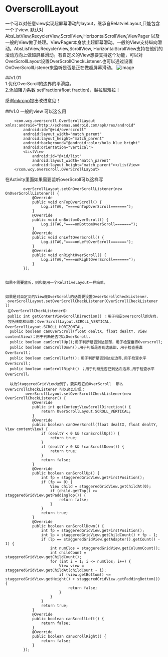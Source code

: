 # OverscrollLayout
一个可以对任意view实现超屏幕滑动的layout，继承自RelatvieLayout,只能包含一个子view.
默认对AbsListView,RecyclerView,ScrollView,HorizontalScrollView,ViewPager 
以及一般的View做了处理。ViewPager本身禁止超屏幕滑动。一般的View支持纵向滑动。AbsListView,RecyclerView,ScrollView,
HorizontalScrollView支持在他们的滚动方向上做超屏幕滑动。有自定义的View想要支持这个功能，可以对OverScrollLayout设置OverScrollCheckListener.也可以通过设置OnOverScrollListener来监听是否是正在做超屏幕滑动。
![image](https://github.com/wcy10586/OverscrollLayout/blob/master/app/aaa.gif)

##v1.01  
  1.优化OverScroll的边界的平滑度。                                                                                             
  2.添加阻力系数 setFraction(float fraction)，越拉越难拉！  
  
感谢[mkrcpp](https://github.com/mkrcpp)提出改进意见！

##v1.0
一般的view 可以这么用

        <com.wcy.overscroll.OverScrollLayout xmlns:android="http://schemas.android.com/apk/res/android"
            android:id="@+id/overscroll"
            android:layout_width="match_parent"
            android:layout_height="match_parent"
            android:background="@android:color/holo_blue_bright"
            android:orientation="vertical">
            <ListView
                android:id="@+id/list"
                android:layout_width="match_parent"
                android:layout_height="match_parent"></ListView>
        </com.wcy.overscroll.OverScrollLayout>


在Activity里面如果需要监听overScroll可以这样写

            overScrollLayout.setOnOverScrollListener(new OnOverScrollListener() {
                @Override
                public void onTopOverScroll() {
                    Log.i(TAG, "====onTopOverScroll=======");
                }
                @Override
                public void onBottomOverScroll() {
                    Log.i(TAG,"====onBottomOverScroll=======");
                }
                @Override
                public void onLeftOverScroll() {
                    Log.i(TAG,"====onLeftOverScroll=======");
                }
                @Override
                public void onRightOverScroll() {
                    Log.i(TAG,"====onRightOverScroll=======");
                }
            });

    
    如果不需要监听，则和使用一个RelativeLayout一样简单。
    
    
    如果是对自定义的View做OverScroll的话需要设置OvserScrollCheckListener.
     overScrollLayout.setOverScrollCheckListener(OverScrollCheckListener l)
     在OverScrollCheckListener中
     public int getContentViewScrollDirection() ；用于指定overscroll的方向，
     包括横向和纵向：OverScrollLayout.SCROLL_VERTICAL，OverScrollLayout.SCROLL_HORIZONTAL。
      public boolean canOverScroll(float dealtX, float dealtY, View contentView)；用于判断是否可以OverScroll.
      public boolean canScrollUp();用于判断是否到达顶部，用于检查垂直Overscroll;
      public boolean canScrollDown();用于判断是否到达底部，用于检查垂直OverScroll；
      public boolean canScrollLeft()；用于判断是否到达左边界,用于检查水平OverScroll；
      public boolean canScrollRight() ；用于判断是否已到达右边界,用于检查水平OverScroll。
      
      以为StaggeredGridView为例子，要实现它的OverScroll  那么OverScrollCheckListener 可以这么实现：
             overScrollLayout.setOverScrollCheckListener(new OverScrollCheckListener() {
                @Override
                public int getContentViewScrollDirection() {
                    return OverScrollLayout.SCROLL_VERTICAL;
                }
                @Override
                public boolean canOverScroll(float dealtX, float dealtY, View contentView) {
                    if (dealtY < 0 && !canScrollUp()) {
                        return true;
                    }
                    if (dealtY > 0 && !canScrollDown()) {
                        return true;
                    }
                    return false;
                }
                @Override
                public boolean canScrollUp() {
                    int fp = staggeredGridView.getFirstPosition();
                    if (fp == 0) {
                        View child = staggeredGridView.getChildAt(0);
                        if (child.getTop() >= staggeredGridView.getPaddingTop()) {
                            return false;
                        }
                    }
                    return true;
                }
                @Override
                public boolean canScrollDown() {
                    int fp = staggeredGridView.getFirstPosition();
                    int lp = staggeredGridView.getChildCount() + fp - 1;
                    if (lp == staggeredGridView.getAdapter().getCount() - 1) {
                        int numClos = staggeredGridView.getColumnCount();
                        int childCount = staggeredGridView.getChildCount();
                        for (int i = 1; i <= numClos; i++) {
                            View view = staggeredGridView.getChildAt(childCount - i);
                            if (view.getBottom() <= staggeredGridView.getHeight() + staggeredGridView.getPaddingBottom()) {
                                return false;
                            }
                        }
                    }
                    return true;
                }
                @Override
                public boolean canScrollLeft() {
                    return false;
                }
                @Override
                public boolean canScrollRight() {
                    return false;
                }
            });
    
